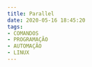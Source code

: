 ```yaml
---
title: Parallel
date: 2020-05-16 18:45:20
tags:
- COMANDOS
- PROGRAMAÇÃO
- AUTOMAÇÃO
- LINUX
---
```

